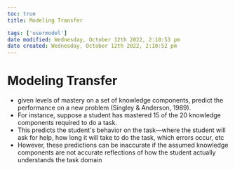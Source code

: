 ```yaml
---
toc: true
title: Modeling Transfer

tags: ['usermodel']
date modified: Wednesday, October 12th 2022, 2:10:53 pm
date created: Wednesday, October 12th 2022, 2:10:52 pm
---
```


# Modeling Transfer


- given levels of mastery on a set of knowledge components, predict the performance on a new problem (Singley & Anderson, 1989).
- For instance, suppose a student has mastered 15 of the 20 knowledge components required to do a task.
- This predicts the student's behavior on the task—where the student will ask for help, how long it will take to do the task, which errors occur, etc
- However, these predictions can be inaccurate if the assumed knowledge components are not accurate reflections of how the student actually understands the task domain



